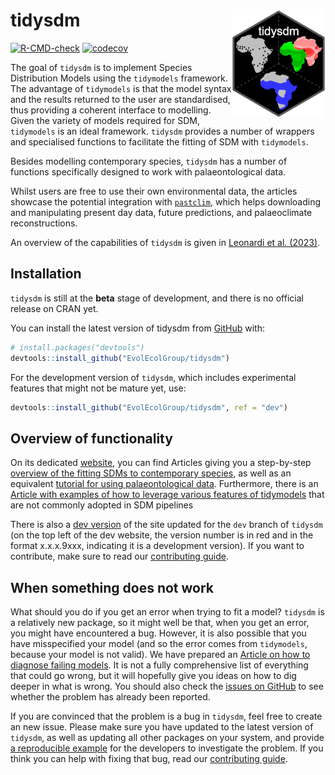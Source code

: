 # tidysdm <img src="./man/figures/logo.png" align="right" width="150"/>

<!-- badges: start -->
[![R-CMD-check](https://github.com/EvolEcolGroup/tidysdm/actions/workflows/R-CMD-check.yaml/badge.svg)](https://github.com/EvolEcolGroup/tidysdm/actions/workflows/R-CMD-check.yaml)
[![codecov](https://codecov.io/gh/EvolEcolGroup/tidysdm/branch/main/graph/badge.svg?token=KLOzxJoLBO)](https://codecov.io/gh/EvolEcolGroup/tidysdm)
<!-- badges: end -->

The goal of `tidysdm` is to implement Species Distribution Models using the
`tidymodels` framework. The advantage of `tidymodels` is that the model syntax and the results
returned to the user are standardised, thus providing a coherent interface to
modelling. Given the variety of models required for SDM, `tidymodels` is an
ideal framework. `tidysdm` provides a number of wrappers and specialised
functions to facilitate the fitting of SDM with `tidymodels`.

Besides modelling contemporary species, `tidysdm` has a number of functions
specifically designed to work with palaeontological data. 

Whilst users are free
to use their own environmental data, the articles showcase the potential integration
with [`pastclim`](https://evolecolgroup.github.io/pastclim/dev/index.html), 
which helps downloading and manipulating present day data,
future predictions, and palaeoclimate reconstructions.

An overview of the capabilities of `tidysdm` is given in [Leonardi et al.
(2023)](https://doi.org/10.1101/2023.07.24.550358).

## Installation

`tidysdm` is still at the **beta** stage of development, and there is no official release on
CRAN yet.

You can install the latest version of tidysdm from [GitHub](https://github.com/) with:

``` r
# install.packages("devtools")
devtools::install_github("EvolEcolGroup/tidysdm")
```

For the development version of `tidysdm`, which includes experimental features
that might not be mature yet, use:
``` r
devtools::install_github("EvolEcolGroup/tidysdm", ref = "dev")
```

## Overview of functionality

On its dedicated [website](https://evolecolgroup.github.io/tidysdm/),
you can find Articles giving you a step-by-step [overview of the
fitting SDMs to contemporary species](https://evolecolgroup.github.io/tidysdm/articles/a0_tidysdm_overview.html),
as well as an equivalent [tutorial for using palaeontological data](https://evolecolgroup.github.io/tidysdm/articles/a1_palaeodata_application.html).
Furthermore, there is an [Article with examples of how to leverage various
features of tidymodels](https://evolecolgroup.github.io/tidysdm/dev/articles/a2_tidymodels_additions.html) that are not commonly adopted in SDM pipelines

There is also a [dev
version](https://evolecolgroup.github.io/tidysdm/dev/) of the site
updated for the `dev` branch of `tidysdm` (on the top left of the dev
website, the version number is in red and in the format x.x.x.9xxx,
indicating it is a development version). If you want to contribute, make
sure to read our [contributing guide](https://evolecolgroup.github.io/tidysdm/CONTRIBUTING.html).

## When something does not work

What should you do if you get an error when trying to fit a model? `tidysdm`
is a relatively new package, so it might well be that, when you get an
error, you might have encountered a bug. However, it is also possible that you
have misspecified your model (and so the error comes from `tidymodels`, because
your model is not valid). We have prepared an [Article on how to diagnose failing
models](https://evolecolgroup.github.io/tidysdm/dev/articles/a3_troubleshooting.html).
It is not a fully comprehensive list of everything that could go wrong, but it will
hopefully give you ideas on how to dig deeper in what is wrong. You should also
check the [issues on
GitHub](https://github.com/EvolEcolGroup/tidysdm/issues) to see whether
the problem has already been reported. 

If you are convinced
that the problem is a bug in `tidysdm`, feel free to create an
new issue. Please make sure you have updated to the latest version of
`tidysdm`, as well as updating all other packages on your
system, and provide [a reproducible
example](https://stackoverflow.com/questions/5963269/how-to-make-a-great-r-reproducible-example)
for the developers to investigate the problem. If you think you can help
with fixing that bug, read our [contributing guide](https://evolecolgroup.github.io/tidysdm/CONTRIBUTING.html).
